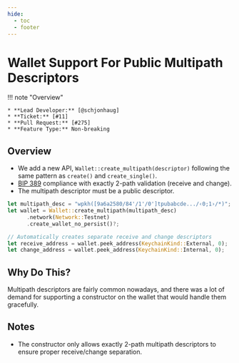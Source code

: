 ```yaml
---
hide:
  - toc
  - footer
---
```


# Wallet Support For Public Multipath Descriptors

!!! note "Overview"

    * **Lead Developer:** [@schjonhaug]
    * **Ticket:** [#11]
    * **Pull Request:** [#275]
    * **Feature Type:** Non-breaking

## Overview
  - We add a new API, `Wallet::create_multipath(descriptor)` following the same pattern as `create()` and `create_single()`.
  - [BIP 389](https://github.com/bitcoin/bips/blob/master/bip-0389.mediawiki) compliance with exactly 2-path validation (receive and change).
  - The multipath descriptor must be a public descriptor.
  
```rust title="Example"
let multipath_desc = "wpkh([9a6a2580/84'/1'/0']tpubabcde.../‹0;1›/*)";
let wallet = Wallet::create_multipath(multipath_desc)
      .network(Network::Testnet)
      .create_wallet_no_persist()?;

// Automatically creates separate receive and change descriptors
let receive_address = wallet.peek_address(KeychainKind::External, 0);  // Uses path /0/*
let change_address = wallet.peek_address(KeychainKind::Internal, 0);   // Uses path /1/*
```

## Why Do This?

Multipath descriptors are fairly common nowadays, and there was a lot of demand for supporting a constructor on the wallet that would handle them gracefully.

## Notes

- The constructor only allows exactly 2-path multipath descriptors to ensure proper receive/change separation.

<br>

[@schjonhaug]: https://github.com/schjonhaug
[#11]: https://github.com/bitcoindevkit/bdk_wallet/issues/11
[#275]: https://github.com/bitcoindevkit/bdk_wallet/pull/275
